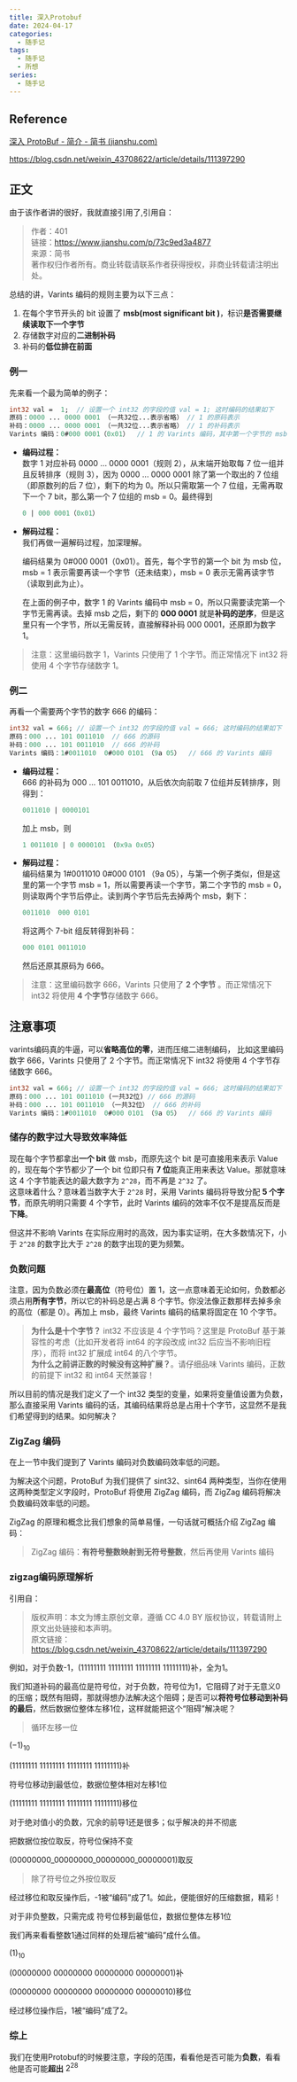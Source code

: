 ```yaml
---
title: 深入Protobuf
date: 2024-04-17
categories:
  - 随手记
tags:
  - 随手记
  - 所想
series:
  - 随手记
---
```

## Reference

[深入 ProtoBuf - 简介 - 简书 (jianshu.com)](https://www.jianshu.com/p/a24c88c0526a)

https://blog.csdn.net/weixin_43708622/article/details/111397290

## 正文

由于该作者讲的很好，我就直接引用了,引用自：

>作者：401  
>链接：https://www.jianshu.com/p/73c9ed3a4877  
>来源：简书  
>著作权归作者所有。商业转载请联系作者获得授权，非商业转载请注明出处。

总结的讲，Varints 编码的规则主要为以下三点：

1. 在每个字节开头的 bit 设置了 **msb(most significant bit )**，标识**是否需要继续读取下一个字节**
2. 存储数字对应的**二进制补码**
3. 补码的**低位排在前面**
### 例一

先来看一个最为简单的例子：

```protobuf
int32 val =  1;  // 设置一个 int32 的字段的值 val = 1; 这时编码的结果如下
原码：0000 ... 0000 0001 （一共32位...表示省略） // 1 的原码表示
补码：0000 ... 0000 0001 （一共32位...表示省略） // 1 的补码表示
Varints 编码：0#000 0001（0x01）  // 1 的 Varints 编码，其中第一个字节的 msb = 0
```

- **编码过程：**  
    数字 1 对应补码 0000 ... 0000 0001（规则 2），从末端开始取每 7 位一组并且反转排序（规则 3），因为 0000 ... 0000 0001 除了第一个取出的 7 位组（即原数列的后 7 位），剩下的均为 0。所以只需取第一个 7 位组，无需再取下一个 7 bit，那么第一个 7 位组的 msb = 0。最终得到
    
    ```protobuf
    0 | 000 0001（0x01） 
    ```
    
- **解码过程：**  
    我们再做一遍解码过程，加深理解。
    
    编码结果为 0#000 0001（0x01）。首先，每个字节的第一个 bit 为 msb 位，msb = 1 表示需要再读一个字节（还未结束），msb = 0 表示无需再读字节（读取到此为止）。
    
    在上面的例子中，数字 1 的 Varints 编码中 msb = 0，所以只需要读完第一个字节无需再读。去掉 msb 之后，剩下的 **000 0001** 就是**补码的逆序**，但是这里只有一个字节，所以无需反转，直接解释补码 000 0001，还原即为数字 1。
    

> 注意：这里编码数字 1，Varints 只使用了 1 个字节。而正常情况下 int32 将使用 4 个字节存储数字 1。

### 例二

再看一个需要两个字节的数字 666 的编码：

```protobuf
int32 val = 666; // 设置一个 int32 的字段的值 val = 666; 这时编码的结果如下
原码：000 ... 101 0011010  // 666 的源码
补码：000 ... 101 0011010  // 666 的补码
Varints 编码：1#0011010  0#000 0101 （9a 05）  // 666 的 Varints 编码

```

- **编码过程：**  
    666 的补码为 000 ... 101 0011010，从后依次向前取 7 位组并反转排序，则得到：
    
    ```protobuf
    0011010 | 0000101
    ```
    
    加上 msb，则
    
    ```protobuf
    1 0011010 | 0 0000101 （0x9a 0x05）
    ```
    
- **解码过程：**  
    编码结果为 1#0011010 0#000 0101 （9a 05），与第一个例子类似，但是这里的第一个字节 msb = 1，所以需要再读一个字节，第二个字节的 msb = 0，则读取两个字节后停止。读到两个字节后先去掉两个 msb，剩下：
    
    ```protobuf
    0011010  000 0101
    ```
    
    将这两个 7-bit 组反转得到补码：
    
    ```protobuf
    000 0101 0011010
    ```
    
    然后还原其原码为 666。
    

> 注意：这里编码数字 666，Varints 只使用了 **2 个字节** 。而正常情况下 int32 将使用 **4 个字节**存储数字 666。

## 注意事项

varints编码真的牛逼，可以**省略高位的零**，进而压缩二进制编码，
比如这里编码数字 666，Varints 只使用了 2 个字节。而正常情况下 int32 将使用 4 个字节存储数字 666。

```protobuf
int32 val = 666; // 设置一个 int32 的字段的值 val = 666; 这时编码的结果如下
原码：000 ... 101 0011010 (一共32位) // 666 的源码
补码：000 ... 101 0011010 （一共32位） // 666 的补码
Varints 编码：1#0011010  0#000 0101 （9a 05）  // 666 的 Varints 编码
```


### 储存的数字过大导致效率降低

现在每个字节都拿出**一个 bit** 做 msb，而原先这个 bit 是可直接用来表示 Value 的，现在每个字节都少了一个 bit 位即只有 **7 位**能真正用来表达 Value。那就意味这 4 个字节能表达的最大数字为 `2^28`，而不再是 `2^32` 了。  
这意味着什么？意味着当数字大于 `2^28` 时，采用 Varints 编码将导致分配 **5 个字节**，而原先明明只需要 4 个字节，此时 Varints 编码的效率不仅不是提高反而是**下降**。

但这并不影响 Varints 在实际应用时的高效，因为事实证明，在大多数情况下，小于 `2^28` 的数字比大于 `2^28` 的数字出现的更为频繁。


### 负数问题


注意，因为负数必须在**最高位**（符号位）置 1，这一点意味着无论如何，负数都必须占用**所有字节**，所以它的补码总是占满 8 个字节。你没法像正数那样去掉多余的高位（都是 0）。再加上 msb，最终 Varints 编码的结果将固定在 10 个字节。

> **为什么是十个字节？** int32 不应该是 4 个字节吗？这里是 ProtoBuf 基于兼容性的考虑（比如开发者将 int64 的字段改成 int32 后应当不影响旧程序），而将 int32 扩展成 int64 的八个字节。  
> **为什么之前讲正数的时候没有这种扩展？**。请仔细品味 Varints 编码，正数的前提下 int32 和 int64 天然兼容！

所以目前的情况是我们定义了一个 int32 类型的变量，如果将变量值设置为负数，那么直接采用 Varints 编码的话，其编码结果将总是占用十个字节，这显然不是我们希望得到的结果。如何解决？

###  ZigZag 编码

在上一节中我们提到了 Varints 编码对负数编码效率低的问题。

为解决这个问题，ProtoBuf 为我们提供了 sint32、sint64 两种类型，当你在使用这两种类型定义字段时，ProtoBuf 将使用 ZigZag 编码，而 ZigZag 编码将解决负数编码效率低的问题。

ZigZag 的原理和概念比我们想象的简单易懂，一句话就可概括介绍 ZigZag 编码：

> ZigZag 编码：**有符号整数映射到无符号整数**，然后再使用 Varints 编码

### zigzag编码原理解析

引用自：

>版权声明：本文为博主原创文章，遵循 CC 4.0 BY 版权协议，转载请附上原文出处链接和本声明。                     
>原文链接：https://blog.csdn.net/weixin_43708622/article/details/111397290

例如，对于负数-1，(11111111 11111111 11111111 11111111)补，全为1。

我们知道补码的最高位是符号位，对于负数，符号位为1，它阻碍了对于无意义0的压缩；既然有阻碍，那就得想办法解决这个阻碍；是否可以**将符号位移动到补码的最后**，然后数据位整体左移1位，这样就能把这个“阻碍”解决呢？

>循环左移一位

$(-1)_{10}$

(11111111 11111111 11111111 11111111)补

符号位移动到最低位，数据位整体相对左移1位

(11111111 11111111 11111111 11111111)移位

对于绝对值小的负数，冗余的前导1还是很多；似乎解决的并不彻底

把数据位按位取反，符号位保持不变

(00000000_00000000_00000000_00000001)取反

>除了符号位之外按位取反

经过移位和取反操作后，-1被“编码”成了1。如此，便能很好的压缩数据，精彩！

对于非负整数，只需完成 符号位移到最低位，数据位整体左移1位

我们再来看看整数1通过同样的处理后被“编码”成什么值。

$(1)_{10}$

(00000000 00000000 00000000 00000001)补

(00000000 00000000 00000000 00000010)移位

经过移位操作后，1被“编码”成了2。

### 综上

我们在使用Protobuf的时候要注意，字段的范围，看看他是否可能为**负数**，看看他是否可能**超出** $2^{28}$

